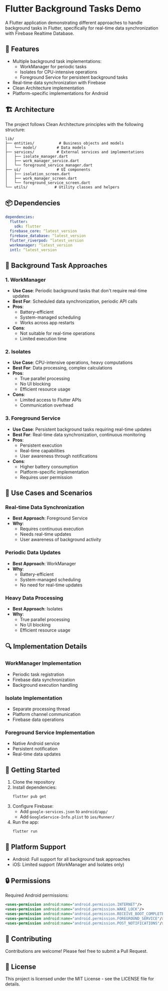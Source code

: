 # Flutter Background Tasks Demo

A Flutter application demonstrating different approaches to handle background tasks in Flutter, specifically for real-time data synchronization with Firebase Realtime Database.

## 🚀 Features

- Multiple background task implementations:
  - WorkManager for periodic tasks
  - Isolates for CPU-intensive operations
  - Foreground Service for persistent background tasks
- Real-time data synchronization with Firebase
- Clean Architecture implementation
- Platform-specific implementations for Android

## 🏗️ Architecture

The project follows Clean Architecture principles with the following structure:

```
lib/
├── entities/           # Business objects and models
│   └── model/         # Data models
├── services/          # External services and implementations
│   ├── isolate_manager.dart
│   ├── work_manager_service.dart
│   └── foreground_service_manager.dart
├── ui/                # UI components
│   ├── isolation_screen.dart
│   ├── work_manager_screen.dart
│   └── foreground_service_screen.dart
└── utils/            # Utility classes and helpers
```

## 📦 Dependencies

```yaml
dependencies:
  flutter:
    sdk: flutter
  firebase_core: ^latest_version
  firebase_database: ^latest_version
  flutter_riverpod: ^latest_version
  workmanager: ^latest_version
  intl: ^latest_version
```

## 🔧 Background Task Approaches

### 1. WorkManager
- **Use Case**: Periodic background tasks that don't require real-time updates
- **Best For**: Scheduled data synchronization, periodic API calls
- **Pros**:
  - Battery-efficient
  - System-managed scheduling
  - Works across app restarts
- **Cons**:
  - Not suitable for real-time operations
  - Limited execution time

### 2. Isolates
- **Use Case**: CPU-intensive operations, heavy computations
- **Best For**: Data processing, complex calculations
- **Pros**:
  - True parallel processing
  - No UI blocking
  - Efficient resource usage
- **Cons**:
  - Limited access to Flutter APIs
  - Communication overhead

### 3. Foreground Service
- **Use Case**: Persistent background tasks requiring real-time updates
- **Best For**: Real-time data synchronization, continuous monitoring
- **Pros**:
  - Persistent execution
  - Real-time capabilities
  - User awareness through notifications
- **Cons**:
  - Higher battery consumption
  - Platform-specific implementation
  - Requires user permission

## 🎯 Use Cases and Scenarios

### Real-time Data Synchronization
- **Best Approach**: Foreground Service
- **Why**: 
  - Requires continuous execution
  - Needs real-time updates
  - User awareness of background activity

### Periodic Data Updates
- **Best Approach**: WorkManager
- **Why**:
  - Battery-efficient
  - System-managed scheduling
  - No need for real-time updates

### Heavy Data Processing
- **Best Approach**: Isolates
- **Why**:
  - True parallel processing
  - No UI blocking
  - Efficient resource usage

## 🔍 Implementation Details

### WorkManager Implementation
- Periodic task registration
- Firebase data synchronization
- Background execution handling

### Isolate Implementation
- Separate processing thread
- Platform channel communication
- Firebase data operations

### Foreground Service Implementation
- Native Android service
- Persistent notification
- Real-time data updates

## 🚀 Getting Started

1. Clone the repository
2. Install dependencies:
   ```bash
   flutter pub get
   ```
3. Configure Firebase:
   - Add `google-services.json` to `android/app/`
   - Add `GoogleService-Info.plist` to `ios/Runner/`
4. Run the app:
   ```bash
   flutter run
   ```

## 📱 Platform Support

- Android: Full support for all background task approaches
- iOS: Limited support (WorkManager and Isolates only)

## 🔒 Permissions

Required Android permissions:
```xml
<uses-permission android:name="android.permission.INTERNET"/>
<uses-permission android:name="android.permission.WAKE_LOCK"/>
<uses-permission android:name="android.permission.RECEIVE_BOOT_COMPLETED"/>
<uses-permission android:name="android.permission.FOREGROUND_SERVICE"/>
<uses-permission android:name="android.permission.POST_NOTIFICATIONS"/>
```

## 🤝 Contributing

Contributions are welcome! Please feel free to submit a Pull Request.

## 📄 License

This project is licensed under the MIT License - see the LICENSE file for details.
